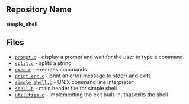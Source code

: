 ## Repository Name

**simple_shell**

## Files

- [`prompt.c`](https://github.com/Polarthebear/simple_shell/blob/main/prompt.c) - display a prompt and wait for the user to type a command
- [`split.c`](https://github.com/Polarthebear/simple_shell/blob/main/split.c) -  splits a string
- [`exec.c`](https://github.com/Polarthebear/simple_shell/blob/main/exec.c) - executes commands
- [`print_err.c`](https://github.com/Polarthebear/simple_shell/blob/main/print_err.c) - print an error message to stderr and exits
- [`simple_shell.c`](https://github.com/Polarthebear/simple_shell/blob/main/simple_shell.c) - UNIX command line interpreter
- [`shell.h`](https://github.com/Polarthebear/simple_shell/blob/main/shell.h) - main header file for simple shell
- [`utilities.c`](https://github.com/Polarthebear/simple_shell/blob/main/utilities.c) - Implementing the exit built-in, that exits the shell

